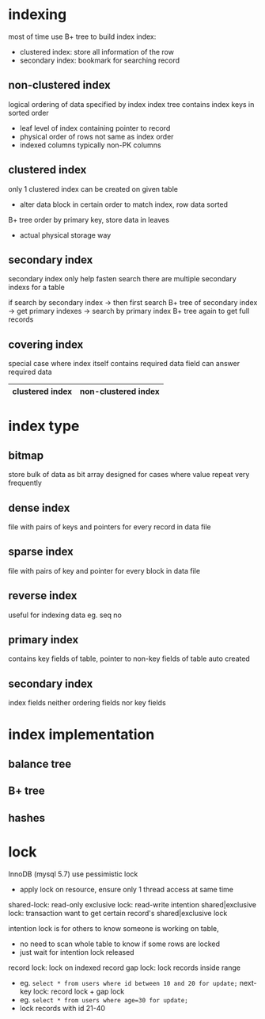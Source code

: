 # indexing
most of time use B+ tree to build index
index: 
- clustered index: store all information of the row
- secondary index: bookmark for searching record

## non-clustered index
logical ordering of data specified by index
index tree contains index keys in sorted order
- leaf level of index containing pointer to record
- physical order of rows not same as index order
- indexed columns typically non-PK columns


## clustered index 
only 1 clustered index can be created on given table
- alter data block in certain order to match index, row data sorted

B+ tree order by primary key, store data in leaves
- actual physical storage way

## secondary index
secondary index only help fasten search
there are multiple secondary indexs for a table

if search by secondary index
-> then first search B+ tree of secondary index
-> get primary indexes
-> search by primary index B+ tree again to get full records

## covering index
special case where index itself contains required data field
can answer required data

|clustered index|non-clustered index|
|-|-|


# index type
## bitmap
store bulk of data as bit array
designed for cases where value repeat very frequently

## dense index
file with pairs of keys and pointers for every record in data file

## sparse index
file with pairs of key and pointer for every block in data file

## reverse index
useful for indexing data eg. seq no

## primary index
contains key fields of table, pointer to non-key fields of table
auto created

## secondary index
index fields neither ordering fields nor key fields


# index implementation
## balance tree

## B+ tree

## hashes


# lock
InnoDB (mysql 5.7) use pessimistic lock
- apply lock on resource, ensure only 1 thread access at same time

shared-lock: read-only
exclusive lock: read-write
intention shared|exclusive lock: transaction want to get certain record's shared|exclusive lock

intention lock is for others to know someone is working on table, 
- no need to scan whole table to know if some rows are locked
- just wait for intention lock released

record lock: lock on indexed record
gap lock: lock records inside range
- eg. `select * from users where id between 10 and 20 for update;`
next-key lock: record lock + gap lock
- eg. `select * from users where age=30 for update;`
- lock records with id 21-40























